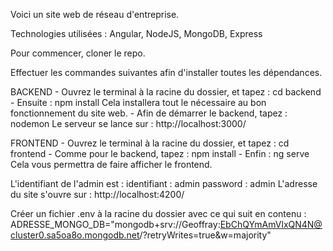 Voici un site web de réseau d'entreprise.

Technologies utilisées :
    Angular, NodeJS, MongoDB, Express

Pour commencer, cloner le repo.

Effectuer les commandes suivantes afin d'installer toutes les dépendances.

BACKEND
    - Ouvrez le terminal à la racine du dossier, et tapez : cd backend
    - Ensuite : npm install Cela installera tout le nécessaire au bon fonctionnement du site web.
    - Afin de démarrer le backend, tapez : nodemon
Le serveur se lance sur : http://localhost:3000/

FRONTEND
    - Ouvrez le terminal à la racine du dossier, et tapez : cd frontend
    - Comme pour le backend, tapez : npm install
    - Enfin : ng serve Cela vous permettra de faire afficher le frontend.

L'identifiant de l'admin est :
    identifiant : admin
    password : admin
L'adresse du site s'ouvre sur : http://localhost:4200/

Créer un fichier .env à la racine du dossier avec ce qui suit en contenu :
    ADRESSE_MONGO_DB="mongodb+srv://Geoffray:EbChQYmAmVlxQN4N@cluster0.sa5oa8o.mongodb.net/?retryWrites=true&w=majority"